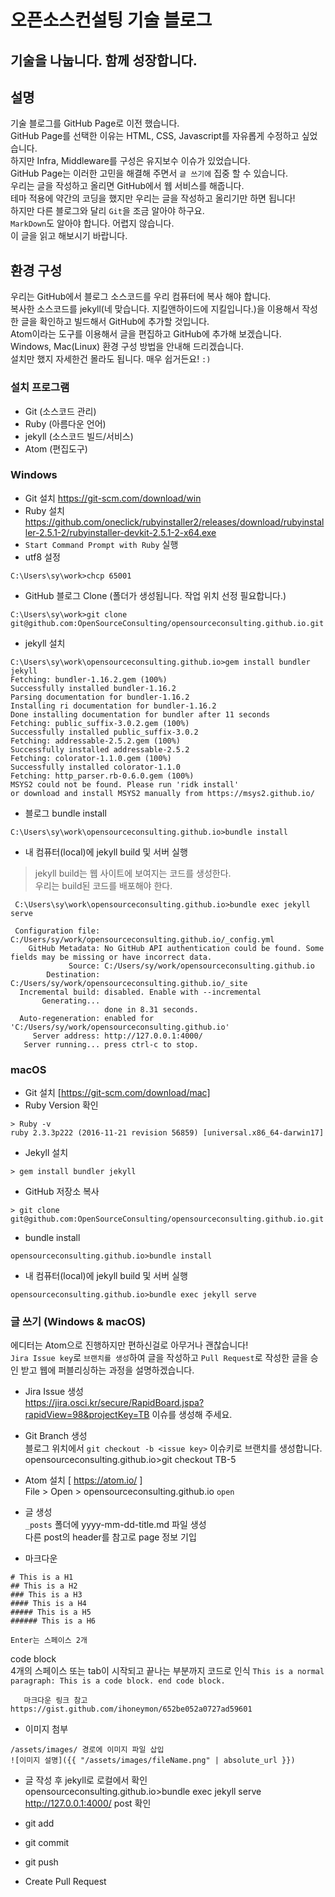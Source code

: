 # 오픈소스컨설팅 기술 블로그
## 기술을 나눕니다. 함께 성장합니다.

## 설명
기술 블로그를 GitHub Page로 이전 했습니다.  
GitHub Page를 선택한 이유는 HTML, CSS, Javascript를 자유롭게 수정하고 싶었습니다.   
하지만 Infra, Middleware를 구성은 유지보수 이슈가 있었습니다.  
GitHub Page는 이러한 고민을 해결해 주면서 `글 쓰기에` 집중 할 수 있습니다.  
우리는 글을 작성하고 올리면 GitHub에서 웹 서비스를 해줍니다.  
테마 적용에 약간의 코딩을 했지만 우리는 글을 작성하고 올리기만 하면 됩니다!  
하지만 다른 블로그와 달리 `Git`을 조금 알아야 하구요.  
`MarkDown`도 알아야 합니다. 어렵지 않습니다.  
이 글을 읽고 해보시기 바랍니다.

## 환경 구성
우리는 GitHub에서 블로그 소스코드를 우리 컴퓨터에 복사 해야 합니다.  
복사한 소스코드를 jekyll(네 맞습니다. 지킬앤하이드에 지킬입니다.)을 이용해서 작성한 글을 확인하고 빌드해서 GitHub에 추가할 것입니다.  
Atom이라는 도구를 이용해서 글을 편집하고 GitHub에 추가해 보겠습니다.  
Windows, Mac(Linux) 환경 구성 방법을 안내해 드리겠습니다.  
설치만 했지 자세한건 몰라도 됩니다. 매우 쉽거든요! `:)`
### 설치 프로그램
  - Git (소스코드 관리)
  - Ruby (아름다운 언어)
  - jekyll (소스코드 빌드/서비스)
  - Atom (편집도구)

### Windows
 - Git 설치 https://git-scm.com/download/win  
 - Ruby 설치  https://github.com/oneclick/rubyinstaller2/releases/download/rubyinstaller-2.5.1-2/rubyinstaller-devkit-2.5.1-2-x64.exe   
 - `Start Command Prompt with Ruby` 실행
 - utf8 설정
```
C:\Users\sy\work>chcp 65001
```
 - GitHub 블로그 Clone (폴더가 생성됩니다. 작업 위치 선정 필요합니다.)
```
C:\Users\sy\work>git clone git@github.com:OpenSourceConsulting/opensourceconsulting.github.io.git
```
 - jekyll 설치
```
C:\Users\sy\work\opensourceconsulting.github.io>gem install bundler jekyll
Fetching: bundler-1.16.2.gem (100%)
Successfully installed bundler-1.16.2
Parsing documentation for bundler-1.16.2
Installing ri documentation for bundler-1.16.2
Done installing documentation for bundler after 11 seconds
Fetching: public_suffix-3.0.2.gem (100%)
Successfully installed public_suffix-3.0.2
Fetching: addressable-2.5.2.gem (100%)
Successfully installed addressable-2.5.2
Fetching: colorator-1.1.0.gem (100%)
Successfully installed colorator-1.1.0
Fetching: http_parser.rb-0.6.0.gem (100%)
MSYS2 could not be found. Please run 'ridk install'
or download and install MSYS2 manually from https://msys2.github.io/
```
 - 블로그 bundle install
```
C:\Users\sy\work\opensourceconsulting.github.io>bundle install
```
 - 내 컴퓨터(local)에 jekyll build 및 서버 실행
 > jekyll build는 웹 사이트에 보여지는 코드를 생성한다.  
 > 우리는 build된 코드를 배포해야 한다.

 ```
  C:\Users\sy\work\opensourceconsulting.github.io>bundle exec jekyll serve

  Configuration file: C:/Users/sy/work/opensourceconsulting.github.io/_config.yml
     GitHub Metadata: No GitHub API authentication could be found. Some fields may be missing or have incorrect data.
              Source: C:/Users/sy/work/opensourceconsulting.github.io
         Destination: C:/Users/sy/work/opensourceconsulting.github.io/_site
   Incremental build: disabled. Enable with --incremental
        Generating...
                      done in 8.31 seconds.
   Auto-regeneration: enabled for 'C:/Users/sy/work/opensourceconsulting.github.io'
      Server address: http://127.0.0.1:4000/
    Server running... press ctrl-c to stop.
  ```

### macOS
 - Git 설치 [https://git-scm.com/download/mac]  
 - Ruby Version 확인
```
> Ruby -v
ruby 2.3.3p222 (2016-11-21 revision 56859) [universal.x86_64-darwin17]
```
 - Jekyll 설치
```
> gem install bundler jekyll
```
 - GitHub 저장소 복사
 ```
 > git clone git@github.com:OpenSourceConsulting/opensourceconsulting.github.io.git
 ```

 - bundle install
 ```
 opensourceconsulting.github.io>bundle install
 ```
 - 내 컴퓨터(local)에 jekyll build 및 서버 실행
 ```
 opensourceconsulting.github.io>bundle exec jekyll serve
 ```


### 글 쓰기 (Windows & macOS)
에디터는 Atom으로 진행하지만 편하신걸로 아무거나 괜찮습니다!  
`Jira Issue key`로 `브랜치를 생성`하여 글을 작성하고 `Pull Request`로 작성한 글을 승인 받고 웹에 퍼블리싱하는 과정을 설명하겠습니다.                   
 - Jira Issue 생성  
 https://jira.osci.kr/secure/RapidBoard.jspa?rapidView=98&projectKey=TB
  이슈를 생성해 주세요.

 - Git Branch 생성  
 블로그 위치에서 `git checkout -b <issue key>` 이슈키로 브랜치를 생성합니다.
 opensourceconsulting.github.io>git checkout TB-5

 - Atom 설치 [ https://atom.io/ ]  
 File > Open > opensourceconsulting.github.io `open`  

 - 글 생성  
 `_posts` 폴더에 yyyy-mm-dd-title.md 파일 생성  
 다른 post의 header를 참고로 page 정보 기입  

 - 마크다운  
 ```  
 # This is a H1  
 ## This is a H2  
 ### This is a H3  
 #### This is a H4  
 ##### This is a H5  
 ###### This is a H6  

 Enter는 스페이스 2개  
 ```
 code block  
4개의 스페이스 또는 tab이 시작되고 끝나는 부분까지 코드로 인식
       ``` This is a normal paragraph: This is a code block. end code block. ```

       마크다운 링크 참고 https://gist.github.com/ihoneymon/652be052a0727ad59601
 - 이미지 첨부  
 ```
 /assets/images/ 경로에 이미지 파일 삽입
 ![이미지 설명]({{ "/assets/images/fileName.png" | absolute_url }})
 ```

- 글 작성 후 jekyll로 로컬에서 확인  
      opensourceconsulting.github.io>bundle exec jekyll serve
http://127.0.0.1:4000/ post 확인

- git add

- git commit

- git push

- Create Pull Request
